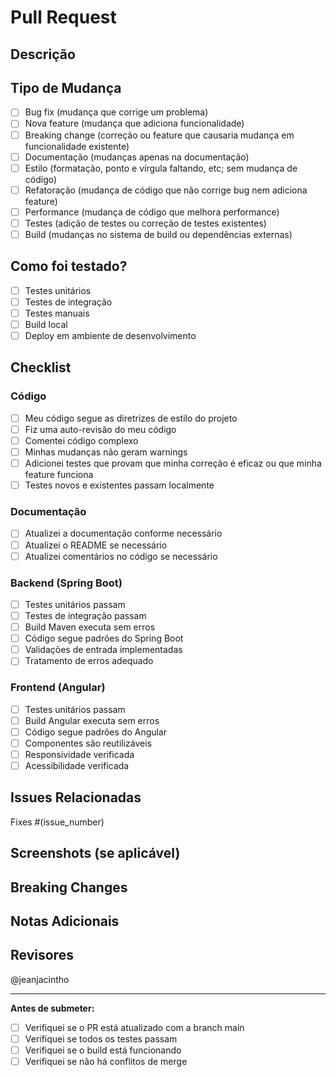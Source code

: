 # Pull Request

## Descrição

<!-- Descreva brevemente o que este PR faz -->

## Tipo de Mudança

<!-- Marque com [x] o tipo de mudança -->

- [ ] Bug fix (mudança que corrige um problema)
- [ ] Nova feature (mudança que adiciona funcionalidade)
- [ ] Breaking change (correção ou feature que causaria mudança em funcionalidade existente)
- [ ] Documentação (mudanças apenas na documentação)
- [ ] Estilo (formatação, ponto e vírgula faltando, etc; sem mudança de código)
- [ ] Refatoração (mudança de código que não corrige bug nem adiciona feature)
- [ ] Performance (mudança de código que melhora performance)
- [ ] Testes (adição de testes ou correção de testes existentes)
- [ ] Build (mudanças no sistema de build ou dependências externas)

## Como foi testado?

<!-- Descreva os testes que você executou para verificar suas mudanças -->

- [ ] Testes unitários
- [ ] Testes de integração
- [ ] Testes manuais
- [ ] Build local
- [ ] Deploy em ambiente de desenvolvimento

## Checklist

<!-- Marque com [x] os itens que foram concluídos -->

### Código
- [ ] Meu código segue as diretrizes de estilo do projeto
- [ ] Fiz uma auto-revisão do meu código
- [ ] Comentei código complexo
- [ ] Minhas mudanças não geram warnings
- [ ] Adicionei testes que provam que minha correção é eficaz ou que minha feature funciona
- [ ] Testes novos e existentes passam localmente

### Documentação
- [ ] Atualizei a documentação conforme necessário
- [ ] Atualizei o README se necessário
- [ ] Atualizei comentários no código se necessário

### Backend (Spring Boot)
- [ ] Testes unitários passam
- [ ] Testes de integração passam
- [ ] Build Maven executa sem erros
- [ ] Código segue padrões do Spring Boot
- [ ] Validações de entrada implementadas
- [ ] Tratamento de erros adequado

### Frontend (Angular)
- [ ] Testes unitários passam
- [ ] Build Angular executa sem erros
- [ ] Código segue padrões do Angular
- [ ] Componentes são reutilizáveis
- [ ] Responsividade verificada
- [ ] Acessibilidade verificada

## Issues Relacionadas

<!-- Link para issues relacionadas usando "Fixes #123" ou "Closes #123" -->

Fixes #(issue_number)

## Screenshots (se aplicável)

<!-- Adicione screenshots para ajudar a explicar sua mudança -->

## Breaking Changes

<!-- Descreva qualquer breaking change e como migrar -->

## Notas Adicionais

<!-- Adicione qualquer informação adicional que possa ser útil para os revisores -->

## Revisores

<!-- Marque pessoas específicas para revisar este PR -->

@jeanjacintho

---

**Antes de submeter:**
- [ ] Verifiquei se o PR está atualizado com a branch main
- [ ] Verifiquei se todos os testes passam
- [ ] Verifiquei se o build está funcionando
- [ ] Verifiquei se não há conflitos de merge

